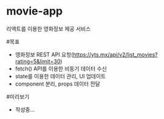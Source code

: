 # movie-app
리액트를 이용한 영화정보 제공 서비스

#목표
- 영화정보 REST API 요청(https://yts.mx/api/v2/list_movies?rating=5&limit=30)
- fetch() API를 이용한 비동기 데이터 수신
- state를 이용한 데이터 관리, UI 업데이트
- component 분리, props 데이터 전달

#미리보기
- 작성중...
